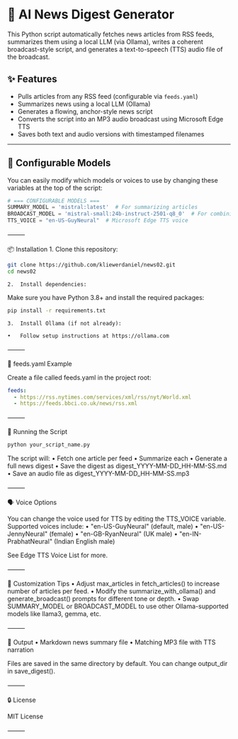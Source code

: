 # 📰 AI News Digest Generator

This Python script automatically fetches news articles from RSS feeds, summarizes them using a local LLM (via Ollama), writes a coherent broadcast-style script, and generates a text-to-speech (TTS) audio file of the broadcast.

## ✨ Features

- Pulls articles from any RSS feed (configurable via `feeds.yaml`)
- Summarizes news using a local LLM (Ollama)
- Generates a flowing, anchor-style news script
- Converts the script into an MP3 audio broadcast using Microsoft Edge TTS
- Saves both text and audio versions with timestamped filenames

---

## 🔧 Configurable Models

You can easily modify which models or voices to use by changing these variables at the top of the script:

```python
# === CONFIGURABLE MODELS ===
SUMMARY_MODEL = 'mistral:latest'  # For summarizing articles
BROADCAST_MODEL = 'mistral-small:24b-instruct-2501-q8_0'  # For combining summaries into a narrative
TTS_VOICE = "en-US-GuyNeural"  # Microsoft Edge TTS voice
```

⸻

📦 Installation
	1.	Clone this repository:
```bash
git clone https://github.com/kliewerdaniel/news02.git
cd news02
```
	2.	Install dependencies:

Make sure you have Python 3.8+ and install the required packages:
```bash
pip install -r requirements.txt
```
	3.	Install Ollama (if not already):

	•	Follow setup instructions at https://ollama.com

⸻

📄 feeds.yaml Example

Create a file called feeds.yaml in the project root:
```yaml
feeds:
  - https://rss.nytimes.com/services/xml/rss/nyt/World.xml
  - https://feeds.bbci.co.uk/news/rss.xml
```

⸻

🚀 Running the Script
```bash
python your_script_name.py
```
The script will:
	•	Fetch one article per feed
	•	Summarize each
	•	Generate a full news digest
	•	Save the digest as digest_YYYY-MM-DD_HH-MM-SS.md
	•	Save an audio file as digest_YYYY-MM-DD_HH-MM-SS.mp3

⸻

🗣️ Voice Options

You can change the voice used for TTS by editing the TTS_VOICE variable. Supported voices include:
	•	"en-US-GuyNeural" (default, male)
	•	"en-US-JennyNeural" (female)
	•	"en-GB-RyanNeural" (UK male)
	•	"en-IN-PrabhatNeural" (Indian English male)

See Edge TTS Voice List for more.

⸻

🧠 Customization Tips
	•	Adjust max_articles in fetch_articles() to increase number of articles per feed.
	•	Modify the summarize_with_ollama() and generate_broadcast() prompts for different tone or depth.
	•	Swap SUMMARY_MODEL or BROADCAST_MODEL to use other Ollama-supported models like llama3, gemma, etc.

⸻

📁 Output
	•	Markdown news summary file
	•	Matching MP3 file with TTS narration

Files are saved in the same directory by default. You can change output_dir in save_digest().

⸻

🔒 License

MIT License

⸻

